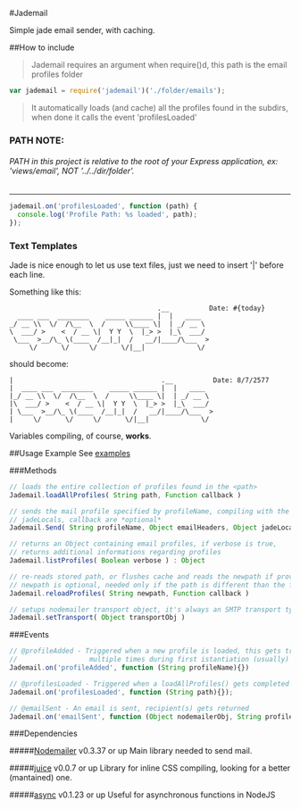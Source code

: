 #Jademail

Simple jade email sender, with caching.

##How to include
>Jademail requires an argument when require()d, this path is the email profiles folder

```javascript
var jademail = require('jademail')('./folder/emails');
```
>It automatically loads (and cache) all the profiles found in the subdirs, when done it calls the event 'profilesLoaded'

### PATH NOTE:
###### PATH in this project is relative to the root of your Express application, ex: 'views/email', _NOT_ '../../dir/folder'.
------

```javascript
jademail.on('profilesLoaded', function (path) {
  console.log('Profile Path: %s loaded', path);
});
```

### Text Templates
Jade is nice enough to let us use text files, just we need to insert '|' before each line.

Something like this:
```text
                                     .__          Date: #{today}
  ____ ___  ________    _____ ______ |  |   ____  
_/ __ \\  \/  /\__  \  /     \\____ \|  | _/ __ \ 
\  ___/ >    <  / __ \|  Y Y  \  |_> >  |_\  ___/ 
 \___  >__/\_ \(____  /__|_|  /   __/|____/\___  >
     \/      \/     \/      \/|__|             \/ 
```
should become:
```jade
|                                     .__          Date: 8/7/2577
|  ____ ___  ________    _____ ______ |  |   ____  
|_/ __ \\  \/  /\__  \  /     \\____ \|  | _/ __ \ 
|\  ___/ >    <  / __ \|  Y Y  \  |_> >  |_\  ___/ 
| \___  >__/\_ \(____  /__|_|  /   __/|____/\___  >
|     \/      \/     \/      \/|__|             \/ 
```
Variables compiling, of course, **works**.


##Usage Example
See [examples](/examples)

###Methods

```javascript
// loads the entire collection of profiles found in the <path>
Jademail.loadAllProfiles( String path, Function callback )

// sends the mail profile specified by profileName, compiling with the provided locals
// jadeLocals, callback are *optional*
Jademail.Send( String profileName, Object emailHeaders, Object jadeLocals, Function callback )

// returns an Object containing email profiles, if verbose is true,
// returns additional informations regarding profiles
Jademail.listProfiles( Boolean verbose ) : Object

// re-reads stored path, or flushes cache and reads the newpath if provided
// newpath is optional, needed only if the path is different than the former one
Jademail.reloadProfiles( String newpath, Function callback )

// setups nodemailer transport object, it's always an SMTP transport type
Jademail.setTransport( Object transportObj )
```

###Events

```javascript
// @profileAdded - Triggered when a new profile is loaded, this gets triggered
//                  multiple times during first istantiation (usually)
Jademail.on('profileAdded', function (String profileName){}) 

// @profilesLoaded - Triggered when a loadAllProfiles() gets completed
Jademail.on('profilesLoaded', function (String path){});

// @emailSent - An email is sent, recipient(s) gets returned
Jademail.on('emailSent', function (Object nodemailerObj, String profileName, Date sendDate){});
```

###Dependencies

#####[Nodemailer](//github.com/andris9/Nodemailer) v0.3.37 or up
Main library needed to send mail.

#####[juice](//github.com/LearnBoost/juice) v0.0.7 or up
Library for inline CSS compiling, looking for a better (mantained) one.

#####[async](//github.com/caolan/async) v0.1.23 or up
Useful for asynchronous functions in NodeJS
